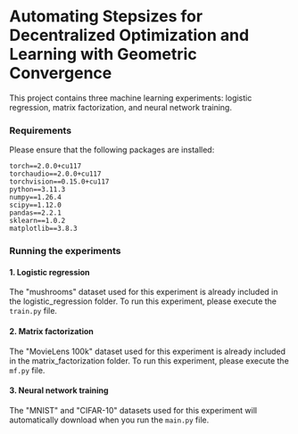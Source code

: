 # Automating Stepsizes for Decentralized Optimization and Learning with Geometric Convergence

This project contains three machine learning experiments: logistic regression, matrix factorization, and neural network training. 
### Requirements
Please ensure that the following packages are installed:
```
torch==2.0.0+cu117
torchaudio==2.0.0+cu117
torchvision==0.15.0+cu117
python==3.11.3
numpy==1.26.4
scipy==1.12.0
pandas==2.2.1
sklearn==1.0.2
matplotlib==3.8.3
```

### Running the experiments

#### 1. Logistic regression
The "mushrooms" dataset used for this experiment is already included in the logistic_regression folder. To run this experiment, please execute the ``train.py`` file.

#### 2. Matrix factorization
The "MovieLens 100k" dataset used for this experiment is already included in the matrix_factorization folder. To run this experiment, please execute the ``mf.py`` file.

#### 3. Neural network training

The "MNIST" and "CIFAR-10" datasets used for this experiment will automatically download when you run the ``main.py`` file.
